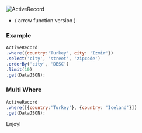 ![ActiveRecord](https://github.com/aykutkardas/Active-Record/blob/master/logo.png?raw=true)
+ ( arrow function version ) 

### Example
```js
ActiveRecord
.where({country:'Turkey', city: 'Izmir'})
.select('city', 'street', 'zipcode')
.orderBy('city', 'DESC')
.limit(10)
.get(DataJSON);
```

### Multi Where
```js
ActiveRecord
.where([{country:'Turkey'}, {country: 'Iceland'}])
.get(DataJSON);
```

Enjoy!
